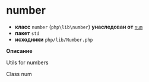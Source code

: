 # number

- **класс** `number` (`php\lib\number`) **унаследован от** [`num`](https://github.com/jphp-compiler/jphp/blob/master/jphp-runtime/api-docs/classes/php/lib/num.ru.md)
- **пакет** `std`
- **исходники** `php/lib/Number.php`

**Описание**

Utils for numbers

Class num